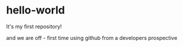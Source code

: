 # hello-world
It's my first repository!

and we are off - first time using github from a developers prospective
